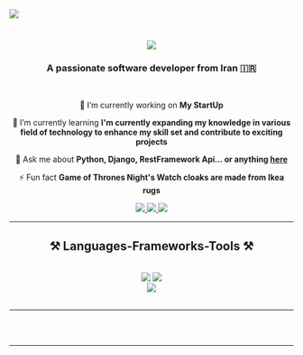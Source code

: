 <img align="center" src="https://external-content.duckduckgo.com/iu/?u=https%3A%2F%2Fmedia1.tenor.com%2Fimages%2Fe925ae1430bc72230747042137c5e057%2Ftenor.gif%3Fitemid%3D10222299&f=1&nofb=1&ipt=fd884a1bebc71735b35349ee93b2504f2e9acbff5b7574c4e3f2a958a8bb67b0&ipo=images" />

<h1 align="center">
    <img src="https://readme-typing-svg.herokuapp.com/?font=Righteous&size=35&center=true&vCenter=true&width=500&height=70&duration=4000&lines=Hi+There!+👋;+I'm+Amirhosein+Shojaei!;" />
</h1>

<h3 align="center">A passionate software developer from Iran 🇮🇷</h3>

<br/>

<div align="center">
 
 🔭 I’m currently working on **My StartUp**
 
 🌱 I’m currently learning **I'm currently expanding my knowledge in various field of technology to enhance my skill set and contribute to exciting projects**

💬 Ask me about **Python, Django, RestFramework Api... or anything [here](https://github.com/amirhoseinshojaei/amirhoseinshojaei/issues)**

⚡ Fun fact **Game of Thrones Night's Watch cloaks are made from Ikea rugs**

 </div>

 <div align="center"> 
  <a href="mailto:amirhoseinshojaeibu80@gmail.com">
    <img src="https://img.shields.io/badge/Gmail-333333?style=for-the-badge&logo=gmail&logoColor=red" />
  </a>
  <a href="https://linkedin.com/" target="_blank">
    <img src="https://img.shields.io/badge/LinkedIn-0077B5?style=for-the-badge&logo=linkedin&logoColor=white" target="_blank" />
  </a>
  <a href="https://amirhoseinshojaei.github.io" target="_blank">
     <img src="https://img.shields.io/badge/Portfolio-FF5722?style=for-the-badge&logo=todoist&logoColor=white" target="_blank" /> <!-- sqlite, safari, google-chrome are other good icon options -->
  </a>
</div>

<hr/>
 
<h2 align="center">⚒️ Languages-Frameworks-Tools ⚒️</h2>
<br/>
<div align="center">
    <img src="https://skillicons.dev/icons?i=html,css,vscode,github,git,pycharm,ubuntu,postman,stackoverflow,gitlab,docker" />
    <img src="https://skillicons.dev/icons?i=python,django,mysql,postgres,sqlite,selenium,rabbitmq,heroku,fastapi,bash" /><br>
    <img src="https://img.icons8.com/?size=80&id=4jPFChei3uGs&format=png"/>
</div>

<br/>
<hr/>



<br/><br/>

<hr/>

<br/>


